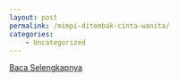 ```yaml
---
layout: post
permalink: /mimpi-ditembak-cinta-wanita/
categories:
    - Uncategorized
---
```


[Baca Selengkapnya](/10)